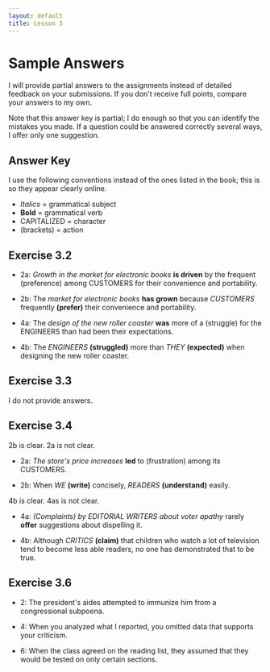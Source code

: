 ```yaml
---
layout: default
title: Lesson 3 
---
```


# Sample Answers

I will provide partial answers to the assignments instead of detailed feedback on your submissions. If you don't receive full points, compare your answers to my own. 

Note that this answer key is partial; I do enough so that you can identify the mistakes you made. If a question could be answered correctly several ways, I offer only one suggestion. 


## Answer Key

I use the following conventions instead of the ones listed in the book; this is so they appear clearly online. 

+ *Italics* = grammatical subject
+ **Bold** = grammatical verb
+ CAPITALIZED = character
+ (brackets) = action 

## Exercise 3.2

+ 2a: *Growth in the market for electronic books* **is driven** by the frequent (preference) among CUSTOMERS for their convenience and portability. 

+ 2b: The *market for electronic books* **has grown** because *CUSTOMERS* frequently **(prefer)** their convenience and portability. 

+ 4a: The *design of the new roller coaster* **was** more of a (struggle) for the ENGINEERS than had been their expectations. 

+ 4b: The *ENGINEERS* **(struggled)** more than *THEY* **(expected)** when designing the new roller coaster. 

## Exercise 3.3

I do not provide answers. 

## Exercise 3.4

2b is clear. 2a is not clear. 

+ 2a: *The store's price increases* **led** to (frustration) among its CUSTOMERS.

+ 2b: When *WE* **(write)** concisely, *READERS* **(understand)** easily. 

4b is clear. 4as is not clear. 

+ 4a: *(Complaints) by EDITORIAL WRITERS about voter apathy* rarely **offer** suggestions about dispelling it.  

+ 4b: Although *CRITICS* **(claim)** that children who watch a lot of television tend to become less able readers, no one has demonstrated that to be true. 



## Exercise 3.6

+ 2: The president's aides attempted to immunize him from a congressional subpoena. 

+ 4: When you analyzed what I reported, you omitted data that supports your criticism. 

+ 6: When the class agreed on the reading list, they assumed that they would be tested on only certain sections. 

